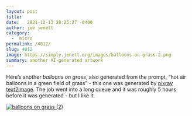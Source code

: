 ```yaml
---
layout: post
title:  
date:   2021-12-13 20:25:27 -0400
author: joe jenett
category:
  -  micro
permalink: /4012/
slug: 4012
image: https://simply.jenett.org/images/balloons-on-grass-2.png
summary: another AI-generated artwork
---
```

<p>Here’s another <em>balloons on grass</em>, also generated from the prompt, “hot air balloons in a green field of grass” - this one was generated by <a title="pixray text2image" href="https://pixray.gob.io/text2image/">pixray text2image</a>.  The job went into a long queue and it was roughly 5 hours before  it was generated - but I like it.</p>
<p> <a title="pixray text2image" href="https://pixray.gob.io/text2image/"><img src="https://simply.jenett.org/images/balloons-on-grass-2.png" alt="balloons on grass (2)" /></a></p>


<a href="https://brid.gy/publish/twitter"></a>
<data class="p-bridgy-omit-link" value="false"></data>